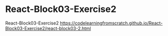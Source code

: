 # React-Block03-Exercise2
React-Block03-Exercise2 https://codelearningfromscratch.github.io/React-Block03-Exercise2/react-block03-2.html
